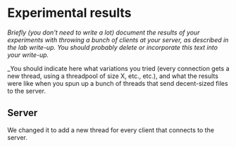 # Experimental results

_Briefly (you don't need to write a lot) document the results of your
experiments with throwing a bunch of clients at your server, as described
in the lab write-up. You should probably delete or incorporate this text
into your write-up._

_You should indicate here what variations you tried (every connection gets
a new thread, using a threadpool of size X, etc., etc.), and what the
results were like when you spun up a bunch of threads that send
decent-sized files to the server.

## Server

We changed it to add a new thread for every client that connects to the server.